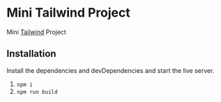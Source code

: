 # Mini Tailwind Project
Mini [Tailwind](https://tailwindcss.com/) Project

## Installation
Install the dependencies and devDependencies and start the live server.

1. `npm i`
2. `npm run build`